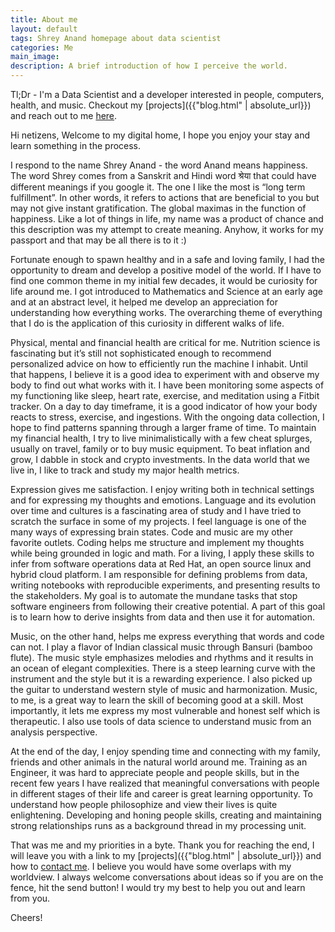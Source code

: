 ```yaml
---
title: About me
layout: default
tags: Shrey Anand homepage about data scientist
categories: Me
main_image:
description: A brief introduction of how I perceive the world.
---
```


Tl;Dr - I'm a Data Scientist and a developer interested in people, computers, health, and music. Checkout my [projects]({{"blog.html" | absolute_url}}) and reach out to me [here](mailto:shanand@redhat.com).

Hi netizens, Welcome to my digital home, I hope you enjoy your stay and learn something in the process.

I respond to the name Shrey Anand - the word Anand means happiness. The word Shrey comes from a Sanskrit and Hindi word श्रेया that could have different meanings if you google it. The one I like the most is  “long term fulfillment”. In other words, it refers to actions that are beneficial to you but may not give instant gratification. The global maximas in the function of happiness. Like a lot of things in life, my name was a product of chance and this description was my attempt to create meaning. Anyhow, it works for my passport and that may be all there is to it :)

Fortunate enough to spawn healthy and in a safe and loving family, I had the opportunity to dream and develop a positive model of the world. If I have to find one common theme in my initial few decades, it would be curiosity for life around me. I got introduced to Mathematics and Science at an early age and at an abstract level, it helped me develop an appreciation for understanding how everything works. The overarching theme of everything that I do is the application of this curiosity in different walks of life.

Physical, mental and financial health are critical for me. Nutrition science is fascinating but it’s still not sophisticated enough to recommend personalized advice on how to efficiently run the machine I inhabit. Until that happens, I believe it is a good idea to experiment with and observe my body to find out what works with it. I have been monitoring some aspects of my functioning like sleep, heart rate, exercise, and meditation using a Fitbit tracker. On a day to day timeframe, it is a good indicator of how your body reacts to stress, exercise, and ingestions. With the ongoing data collection, I hope to find patterns spanning through a larger frame of time. To maintain my financial health, I try to live minimalistically with a few cheat splurges, usually on travel, family or to buy music equipment. To beat inflation and grow, I dabble in stock and crypto investments. In the data world that we live in, I like to track and study my major health metrics.

Expression gives me satisfaction. I enjoy writing both in technical settings and for expressing my thoughts and emotions. Language and its evolution over time and cultures is a fascinating area of study and I have tried to scratch the surface in some of my projects. I feel language is one of the many ways of expressing brain states. Code and music are my other favorite outlets. Coding helps me structure and implement my thoughts while being grounded in logic and math. For a living, I apply these skills to infer from software operations data at Red Hat, an open source linux and hybrid cloud platform. I am responsible for defining problems from data, writing notebooks with reproducible experiments, and presenting results to the stakeholders. My goal is to automate the mundane tasks that stop software engineers from following their creative potential. A part of this goal is to learn how to derive insights from data and then use it for automation.

Music, on the other hand, helps me express everything that words and code can not. I play a flavor of Indian classical music through Bansuri (bamboo flute). The music style emphasizes melodies and rhythms and it results in an ocean of elegant complexities. There is a steep learning curve with the instrument and the style but it is a rewarding experience. I also picked up the guitar to understand western style of music and harmonization. Music, to me, is a great way to learn the skill of becoming good at a skill. Most importantly, it lets me express my most vulnerable and honest self which is therapeutic. I also use tools of data science to understand music from an analysis perspective.

At the end of the day, I enjoy spending time and connecting with my family, friends and other animals in the natural world around me. Training as an Engineer, it was hard to appreciate people and people skills, but in the recent few years I have realized that meaningful conversations with people in different stages of their life and career is great learning opportunity. To understand how people philosophize and view their lives is quite enlightening.  Developing and honing people skills, creating and maintaining strong relationships runs as a background thread in my processing unit.

That was me and my priorities in a byte. Thank you for reaching the end, I will leave you with a link to my [projects]({{"blog.html" | absolute_url}}) and how to [contact me]((mailto:shanand@redhat.com)). I believe you would have some overlaps with my worldview. I always welcome conversations about ideas so if you are on the fence, hit the send button!  I would try my best to help you out and learn from you.

Cheers!
